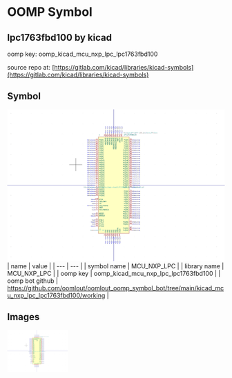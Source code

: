# OOMP Symbol  
## lpc1763fbd100  by kicad  
  
oomp key: oomp_kicad_mcu_nxp_lpc_lpc1763fbd100  
  
source repo at: [https://gitlab.com/kicad/libraries/kicad-symbols](https://gitlab.com/kicad/libraries/kicad-symbols)  
## Symbol  
  
[![working.png](working_600.png)](working.png)  
| name | value | 
| --- | --- | 
| symbol name | MCU_NXP_LPC | 
| library name | MCU_NXP_LPC | 
| oomp key | oomp_kicad_mcu_nxp_lpc_lpc1763fbd100 | 
| oomp bot github | https://github.com/oomlout/oomlout_oomp_symbol_bot/tree/main/kicad_mcu_nxp_lpc_lpc1763fbd100/working | 
## Images  
  
[![working.png](working_140.png)](working.png)  
